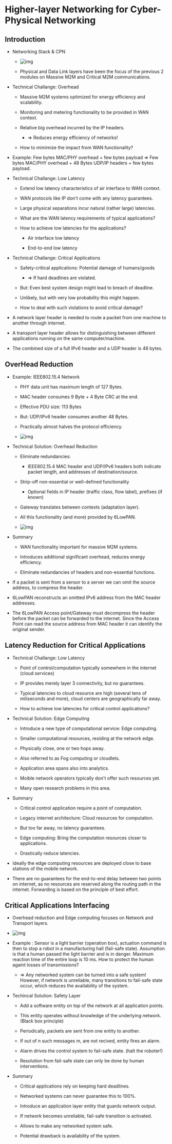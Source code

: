 # **Higher-layer Networking for Cyber-Physical Networking**

## **Introduction**

* Networking Stack & CPN

    * ![img]()

    * Physical and Data Link layers have been the focus of the previous 2
    modules on Massive M2M and Critical M2M communications.

* Technical Challange: Overhead

    * Massive M2M systems optimized for energy efficiency and scalability.

    * Monitoring and metering functionality to be provided in WAN context.

    * Relative big overhead incurred by the IP headers.

        - => Reduces energy efficiency of networks!

    * How to mimimize the impact from WAN functionality?

* Example: Few bytes MAC/PHY overhead + few bytes payload => Few bytes MAC/PHY overhead +
48 Bytes UDP/IP headers + few bytes payload.

* Technical Challange: Low Latency

    * Extend low latency characteristics of air interface to WAN context.

    * WAN protocols like IP don't come with any latency guarantees.

    * Large physical separations incur natural (rather large) latencies.

    * What are the WAN latency requirements of typical applications?

    * How to achieve low latencies for the applications?

        - Air interface low latency

        - End-to-end low latency

* Technical Challange: Critical Applications

    * Safety-critical applications: Potential damage of humans/goods

        - => If hard deadlines are violated.

    * But: Even best system design might lead to breach of deadline.

    * Unlikely, but with very low probability this might happen.

    * How to deal with such violations to avoid critical damage?

* A network layer header is needed to route a packet from one machine to another
through internet.

* A transport layer header allows for distinguishing between different applications
running on the same computer/machine.

* The combined size of a full IPv6 header and a UDP header is 48 bytes.

## **OverHead Reduction**

* Example: IEEE802.15.4 Network

    * PHY data unit has maximum length of 127 Bytes.

    * MAC header consumes 9 Byte + 4 Byte CRC at the end.

    * Effective PDU size: 113 Bytes

    * But: UDP/IPv6 header consumes another 48 Bytes.

    * Practically almost halves the protocol efficiency.

    * ![img]()

* Technical Solution: Overhead Reduction

    * Eliminate redundancies:

        - IEEE802.15.4 MAC header and UDP/IPv6 headers both indicate packet length,
        and addresses of destination/source.

    * Strip-off non-essential or well-defined functionality

        - Optional fields in IP header (traffic class, flow label), prefixes (if known)

    * Gateway translates between contexts (adaptation layer).

    * All this functionality (and more) provided by 6LowPAN.

    * ![img]()

* Summary

    * WAN functionality important for massive M2M systems.

    * Introduces additional significant overhead, reduces energy efficiency.

    * Eliminate redundancies of headers and non-essential functions.

* If a packet is sent from a sensor to a server we can omit the source address, to compress
the header.

* 6LowPAN reconstructs an omitted IPv6 address from the MAC header addresses.

* The 6LowPAN Access point/Gateway must decompress the header before the packet can be 
forwarded to the internet. Since the Access Point can read the source address from MAC header
it can identify the original sender.

## **Latency Reduction for Critical Applications**

* Technical Challange: Low Latency

    * Point of control/computation typically somewhere in the internet (cloud services)

    * IP provides merely layer 3 connectivity, but no guarantees.

    * Typical latencies to cloud resource are high (several tens of miliseconds and more), 
    cloud centers are geographically far away.

    * How to achieve low latencies for critical control applications?

* Technical Solution: Edge Computing

    * Introduce a new type of computational service: Edge computing.

    * Smaller computational resources, residing at the network edge.

    * Physically close, one or two hops away.

    * Also referred to as Fog computing or cloudlets.

    * Application area spans also into analytics.

    * Moible network operators typically don't offer such resources yet.

    * Many open research problems in this area.

* Summary

    * Critical control application require a point of computation.

    * Legacy internet architecture: Cloud resources for computation.

    * But too far away, no latency guarantees.

    * Edge computing: Bring the computation resources closer to applications.

    * Drastically reduce latencies.

* Ideally the edge computing resources are deployed close to base stations of
the mobile network.

* There are no guarantees for the end-to-end delay between two points on internet, 
as no resources are reserved along the routing path in the internet. Forwarding is 
based on the principle of best effort.

## **Critical Applications Interfacing**

* Overhead reduction and Edge computing focuses on Network and Transport layers.

* ![img]()

* Example : Sensor is a light barrier (operation box), actuation command is then to 
  stop a robot in a manufacturing hall (fail-safe state). Assumption is that a human
  passed the light barrier and is in danger. Maximum reaction time of the entire loop 
  is 10 ms. How to protect the human againt losses of transmissions?

    - => Any networked system can be turned into a safe system! However, if network is 
    unreliable, many transitions to fail-safe state occur, which reduces the availability 
    of the system.

* Techincal Solution: Safety Layer

    * Add a software entity on top of the network at all application points.

    * This entity operates without knowledge of the underlying network. (Black box principle)

    * Periodically, packets are sent from one entity to another.

    * If out of n such messages m, are not recived, entity fires an alarm.

    * Alarm drives the control system to fail-safe state. (halt the roboter!)

    * Resolution from fail-safe state can only be done by human interventions.

* Summary

    * Critical applications rely on keeping hard deadlines.

    * Networked systems can never guarantee this to 100%.

    * Introduce an application layer entity that guards network output.

    * If network becomes unreliable, fail-safe transition is activated.

    * Allows to make any networked system safe.

    * Potential drawback is availability of the system.

